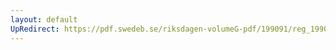 ```yaml
---
layout: default
UpRedirect: https://pdf.swedeb.se/riksdagen-volumeG-pdf/199091/reg_199091/reg_199091_0263.pdf
---
```

